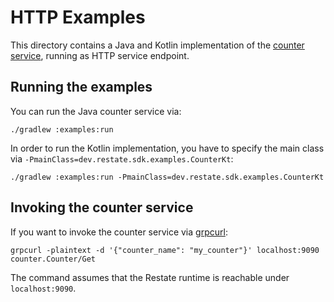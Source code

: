 # HTTP Examples

This directory contains a Java and Kotlin implementation of the [counter service](src/main/proto/counter.proto), running as HTTP service endpoint.

## Running the examples

You can run the Java counter service via:

```shell
./gradlew :examples:run
```

In order to run the Kotlin implementation, you have to specify the main class via `-PmainClass=dev.restate.sdk.examples.CounterKt`:

```shell
./gradlew :examples:run -PmainClass=dev.restate.sdk.examples.CounterKt
```

## Invoking the counter service

If you want to invoke the counter service via [grpcurl](https://github.com/fullstorydev/grpcurl):

```shell
grpcurl -plaintext -d '{"counter_name": "my_counter"}' localhost:9090 counter.Counter/Get
```

The command assumes that the Restate runtime is reachable under `localhost:9090`.
